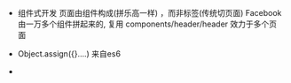 - 组件式开发
  页面由组件构成(拼乐高一样) ，而非标签(传统切页面)
  Facebook 由一万多个组件拼起来的, 复用
  components/header/header 效力于多个页面


- Object.assign({}....)
  来自es6


- 